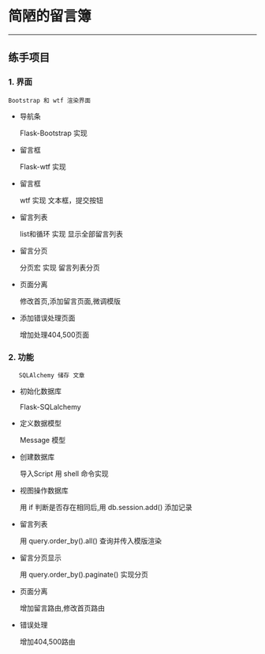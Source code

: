 # 简陋的留言簿

---

## 练手项目

### 1.	界面

    Bootstrap 和 wtf 渲染界面

- 导航条

    Flask-Bootstrap 实现
 
- 留言框

    Flask-wtf 实现
 
- 留言框

    wtf 实现 文本框，提交按钮

- 留言列表

    list和循环 实现 显示全部留言列表

- 留言分页

    分页宏 实现 留言列表分页

- 页面分离

    修改首页,添加留言页面,微调模版

- 添加错误处理页面

    增加处理404,500页面

### 2.	功能

       SQLAlchemy 储存 文章

- 初始化数据库

    Flask-SQLalchemy

- 定义数据模型

    Message 模型

- 创建数据库

    导入Script 用 shell 命令实现

- 视图操作数据库

    用 if 判断是否存在相同后,用 db.session.add() 添加记录

- 留言列表

    用 query.order_by().all() 查询并传入模版渲染

- 留言分页显示

    用 query.order_by().paginate() 实现分页

- 页面分离

    增加留言路由,修改首页路由

- 错误处理

    增加404,500路由